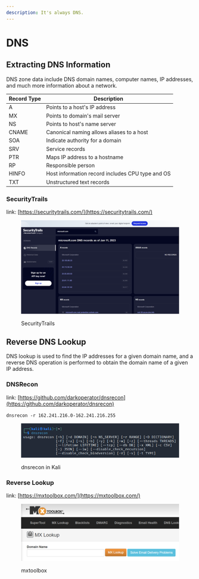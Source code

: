 ```yaml
---
description: It's always DNS.
---
```


# DNS

## Extracting DNS Information

DNS zone data include DNS domain names, computer names, IP addresses, and much more information about a network.

| Record Type | Description                                      |
| ----------- | ------------------------------------------------ |
| A           | Points to a host's IP address                    |
| MX          | Points to domain's mail server                   |
| NS          | Points to host's name server                     |
| CNAME       | Canonical naming allows aliases to a host        |
| SOA         | Indicate authority for a domain                  |
| SRV         | Service records                                  |
| PTR         | Maps IP address to a hostname                    |
| RP          | Responsible person                               |
| HINFO       | Host information record includes CPU type and OS |
| TXT         | Unstructured text records                        |

### SecurityTrails

link: [https://securitytrails.com/](https://securitytrails.com/)

<figure><img src="../../.gitbook/assets/image.png" alt=""><figcaption><p>SecurityTrails</p></figcaption></figure>

## Reverse DNS Lookup

DNS lookup is used to find the IP addresses for a given domain name, and a reverse DNS operation is performed to obtain the domain name of a given IP address.

### DNSRecon

link: [https://github.com/darkoperator/dnsrecon](https://github.com/darkoperator/dnsrecon)

```
dnsrecon -r 162.241.216.0-162.241.216.255
```

<figure><img src="../../.gitbook/assets/image (5).png" alt=""><figcaption><p>dnsrecon in Kali</p></figcaption></figure>

### Reverse Lookup

link: [https://mxtoolbox.com/](https://mxtoolbox.com/)

<figure><img src="../../.gitbook/assets/image (6).png" alt=""><figcaption><p>mxtoolbox</p></figcaption></figure>
